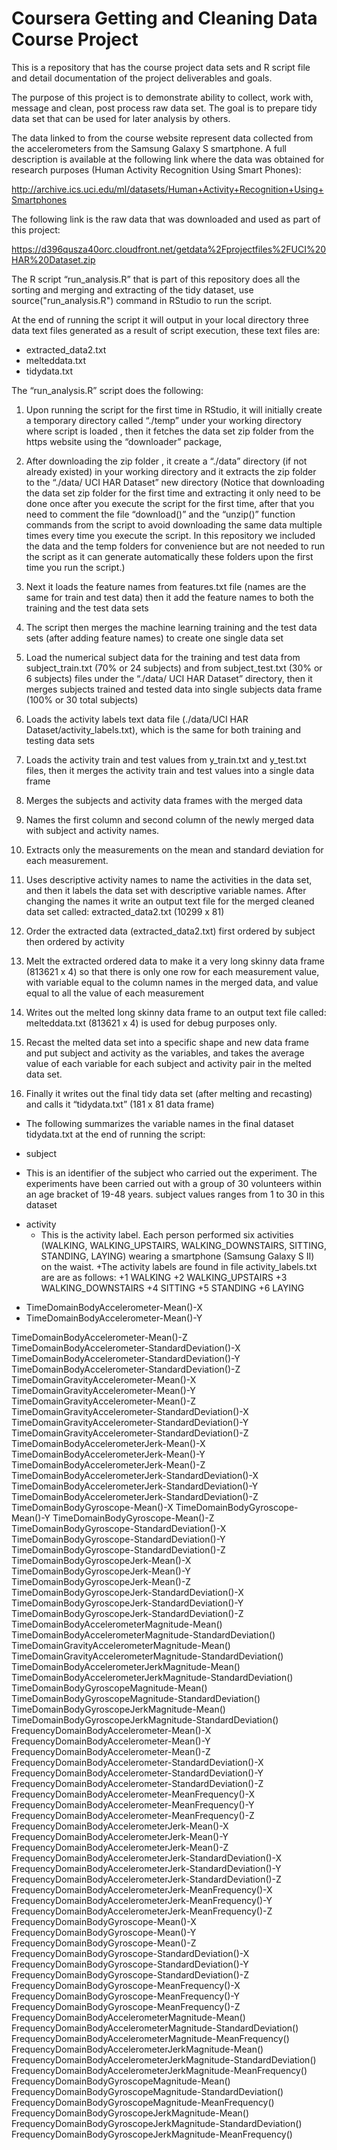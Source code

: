 # Coursera Getting and Cleaning Data Course Project

This is a repository that has the course project data sets and R script file and detail documentation of the project deliverables and goals. 

The purpose of this project is to demonstrate ability to collect, work with, message and clean, post process raw data set. The goal is to prepare tidy data set that can be used for later analysis by others.

The data linked to from the course website represent data collected from the accelerometers from the Samsung Galaxy S smartphone. A full description is available at the following link where the data was obtained for research purposes (Human Activity Recognition Using Smart Phones):

http://archive.ics.uci.edu/ml/datasets/Human+Activity+Recognition+Using+Smartphones

The following link is the raw data that was downloaded and used as part of this project:

https://d396qusza40orc.cloudfront.net/getdata%2Fprojectfiles%2FUCI%20HAR%20Dataset.zip

The R script “run_analysis.R” that is part of this repository does all the sorting and merging and extracting of the tidy dataset, use source("run_analysis.R") command in RStudio to run the script. 

At the end of running the script it will output in your local directory three data text files generated as a result of script execution, these text files are:

* extracted_data2.txt
* melteddata.txt
* tidydata.txt

The “run_analysis.R” script does the following:

1. Upon running the script for the first time in RStudio, it will initially create a temporary directory called “./temp” under your working directory where script is loaded , then it fetches the data set zip folder from the https website using the “downloader” package,

2. After downloading the zip folder , it create a “./data” directory (if not already existed) in your working directory and it extracts the zip folder to the “./data/ UCI HAR Dataset” new directory (Notice that downloading the data set zip folder for the first time and extracting it only need to be done once after you execute the script for the first time, after that you need to comment the file “download()” and the “unzip()” function commands from the script to avoid downloading the same data multiple times every time you execute the script. In this repository we included the data and the temp folders for convenience but are not needed to run the script as it can generate automatically these folders upon the first time you run the script.)

3. Next it loads the feature names from features.txt file (names are the same for train and test data) then it add the feature names to both the training and the test data sets

4. The script then merges the machine learning training and the test data sets (after adding feature names) to create one single data set

5. Load the numerical subject data for the training and test data from subject_train.txt (70% or 24 subjects) and from subject_test.txt (30% or 6 subjects) files under the “./data/ UCI HAR Dataset” directory, then it merges subjects trained and tested data into single subjects data frame (100% or 30 total subjects) 

6. Loads the activity labels text data file (./data/UCI HAR Dataset/activity_labels.txt), which is the same for both training and testing data sets

7. Loads the activity train and test values from y_train.txt and y_test.txt files, then it merges the activity train and test values into a single data frame

8. Merges the subjects and activity data frames with the merged data 

9. Names the first column and second column of the newly merged data with subject and activity names.

10. Extracts only the measurements on the mean and standard deviation for each measurement. 

11. Uses descriptive activity names to name the activities in the data set, and then it labels the data set with descriptive variable names. After changing the names it write an output text file for the merged cleaned data set called: extracted_data2.txt (10299 x 81)

12. Order the extracted data (extracted_data2.txt)  first ordered by subject then ordered by activity

13. Melt the extracted ordered data to make it a very long skinny data frame (813621 x 4) so that there is only one row for each measurement value, with variable equal to the column names in the merged data, and value equal to all the value of each measurement

14. Writes out the melted long skinny data frame to an output text file called: melteddata.txt (813621 x 4) is used for debug purposes only.

15. Recast the melted data set into a specific shape and new data frame and put subject and activity as the variables, and takes the average value of each variable for each subject and activity pair in the melted data set. 

16. Finally it writes out the final tidy data set (after melting and recasting) and calls it “tidydata.txt” (181 x  81 data frame)

* The following summarizes the variable names in the final dataset tidydata.txt at the end of running the script:

* subject 
+ This is an identifier of the subject who carried out the experiment. The experiments have been carried out with a group of 30 volunteers within an age bracket of 19-48 years. subject values ranges from 1 to 30 in this dataset

* activity
    + This is the activity label. Each person performed six activities (WALKING, WALKING_UPSTAIRS, WALKING_DOWNSTAIRS, SITTING,                 
    STANDING, LAYING) wearing a smartphone (Samsung Galaxy S II) on the waist. 
    +The activity labels are found in file activity_labels.txt are are as follows:
            +1 WALKING
            +2 WALKING_UPSTAIRS
            +3 WALKING_DOWNSTAIRS
            +4 SITTING
            +5 STANDING
            +6 LAYING


+ TimeDomainBodyAccelerometer-Mean()-X
+ TimeDomainBodyAccelerometer-Mean()-Y

TimeDomainBodyAccelerometer-Mean()-Z TimeDomainBodyAccelerometer-StandardDeviation()-X TimeDomainBodyAccelerometer-StandardDeviation()-Y TimeDomainBodyAccelerometer-StandardDeviation()-Z TimeDomainGravityAccelerometer-Mean()-X TimeDomainGravityAccelerometer-Mean()-Y TimeDomainGravityAccelerometer-Mean()-Z TimeDomainGravityAccelerometer-StandardDeviation()-X TimeDomainGravityAccelerometer-StandardDeviation()-Y TimeDomainGravityAccelerometer-StandardDeviation()-Z TimeDomainBodyAccelerometerJerk-Mean()-X TimeDomainBodyAccelerometerJerk-Mean()-Y TimeDomainBodyAccelerometerJerk-Mean()-Z TimeDomainBodyAccelerometerJerk-StandardDeviation()-X TimeDomainBodyAccelerometerJerk-StandardDeviation()-Y TimeDomainBodyAccelerometerJerk-StandardDeviation()-Z TimeDomainBodyGyroscope-Mean()-X TimeDomainBodyGyroscope-Mean()-Y TimeDomainBodyGyroscope-Mean()-Z TimeDomainBodyGyroscope-StandardDeviation()-X TimeDomainBodyGyroscope-StandardDeviation()-Y TimeDomainBodyGyroscope-StandardDeviation()-Z TimeDomainBodyGyroscopeJerk-Mean()-X TimeDomainBodyGyroscopeJerk-Mean()-Y TimeDomainBodyGyroscopeJerk-Mean()-Z TimeDomainBodyGyroscopeJerk-StandardDeviation()-X TimeDomainBodyGyroscopeJerk-StandardDeviation()-Y TimeDomainBodyGyroscopeJerk-StandardDeviation()-Z TimeDomainBodyAccelerometerMagnitude-Mean() TimeDomainBodyAccelerometerMagnitude-StandardDeviation() TimeDomainGravityAccelerometerMagnitude-Mean() TimeDomainGravityAccelerometerMagnitude-StandardDeviation() TimeDomainBodyAccelerometerJerkMagnitude-Mean() TimeDomainBodyAccelerometerJerkMagnitude-StandardDeviation() TimeDomainBodyGyroscopeMagnitude-Mean() TimeDomainBodyGyroscopeMagnitude-StandardDeviation() TimeDomainBodyGyroscopeJerkMagnitude-Mean() TimeDomainBodyGyroscopeJerkMagnitude-StandardDeviation() FrequencyDomainBodyAccelerometer-Mean()-X FrequencyDomainBodyAccelerometer-Mean()-Y FrequencyDomainBodyAccelerometer-Mean()-Z FrequencyDomainBodyAccelerometer-StandardDeviation()-X FrequencyDomainBodyAccelerometer-StandardDeviation()-Y FrequencyDomainBodyAccelerometer-StandardDeviation()-Z FrequencyDomainBodyAccelerometer-MeanFrequency()-X FrequencyDomainBodyAccelerometer-MeanFrequency()-Y FrequencyDomainBodyAccelerometer-MeanFrequency()-Z FrequencyDomainBodyAccelerometerJerk-Mean()-X FrequencyDomainBodyAccelerometerJerk-Mean()-Y FrequencyDomainBodyAccelerometerJerk-Mean()-Z FrequencyDomainBodyAccelerometerJerk-StandardDeviation()-X FrequencyDomainBodyAccelerometerJerk-StandardDeviation()-Y FrequencyDomainBodyAccelerometerJerk-StandardDeviation()-Z FrequencyDomainBodyAccelerometerJerk-MeanFrequency()-X FrequencyDomainBodyAccelerometerJerk-MeanFrequency()-Y FrequencyDomainBodyAccelerometerJerk-MeanFrequency()-Z FrequencyDomainBodyGyroscope-Mean()-X FrequencyDomainBodyGyroscope-Mean()-Y FrequencyDomainBodyGyroscope-Mean()-Z FrequencyDomainBodyGyroscope-StandardDeviation()-X FrequencyDomainBodyGyroscope-StandardDeviation()-Y FrequencyDomainBodyGyroscope-StandardDeviation()-Z FrequencyDomainBodyGyroscope-MeanFrequency()-X FrequencyDomainBodyGyroscope-MeanFrequency()-Y FrequencyDomainBodyGyroscope-MeanFrequency()-Z FrequencyDomainBodyAccelerometerMagnitude-Mean() FrequencyDomainBodyAccelerometerMagnitude-StandardDeviation() FrequencyDomainBodyAccelerometerMagnitude-MeanFrequency() FrequencyDomainBodyAccelerometerJerkMagnitude-Mean() FrequencyDomainBodyAccelerometerJerkMagnitude-StandardDeviation() FrequencyDomainBodyAccelerometerJerkMagnitude-MeanFrequency() FrequencyDomainBodyGyroscopeMagnitude-Mean() FrequencyDomainBodyGyroscopeMagnitude-StandardDeviation() FrequencyDomainBodyGyroscopeMagnitude-MeanFrequency() FrequencyDomainBodyGyroscopeJerkMagnitude-Mean() FrequencyDomainBodyGyroscopeJerkMagnitude-StandardDeviation() FrequencyDomainBodyGyroscopeJerkMagnitude-MeanFrequency()



